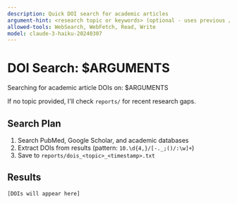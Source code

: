 ```yaml
---
description: Quick DOI search for academic articles
argument-hint: <research topic or keywords> (optional - uses previous /research topic if empty)
allowed-tools: WebSearch, WebFetch, Read, Write
model: claude-3-haiku-20240307
---
```


# DOI Search: $ARGUMENTS

Searching for academic article DOIs on: $ARGUMENTS

If no topic provided, I'll check `reports/` for recent research gaps.

## Search Plan

1. Search PubMed, Google Scholar, and academic databases
2. Extract DOIs from results (pattern: `10.\d{4,}/[-._;()/:\w]+`)
3. Save to `reports/dois_<topic>_<timestamp>.txt`

## Results

```text
[DOIs will appear here]
```